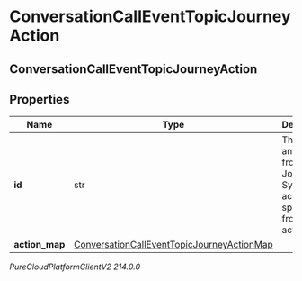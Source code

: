 # ConversationCallEventTopicJourneyAction

## ConversationCallEventTopicJourneyAction

## Properties

|Name | Type | Description | Notes|
|------------ | ------------- | ------------- | -------------|
| **id** | str | The ID of an action from the Journey System (an action is spawned from an actionMap) | [optional] |
| **action_map** | [ConversationCallEventTopicJourneyActionMap](ConversationCallEventTopicJourneyActionMap) |  | [optional] |



_PureCloudPlatformClientV2 214.0.0_
